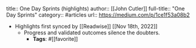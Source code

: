 title:: One Day Sprints (highlights)
author:: [[John Cutler]]
full-title:: "One Day Sprints"
category:: #articles
url:: https://medium.com/p/1ce1f53a08b2

- Highlights first synced by [[Readwise]] [[Nov 18th, 2022]]
	- Progress and validated outcomes silence the doubters.
		- **Tags**: #[[favorite]]